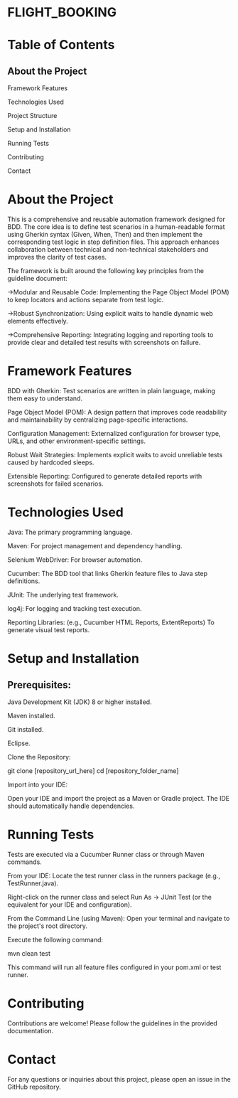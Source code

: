 # FLIGHT_BOOKING
# Table of Contents
## About the Project

Framework Features

Technologies Used

Project Structure

Setup and Installation

Running Tests

Contributing

Contact

# About the Project
This is a comprehensive and reusable automation framework designed for BDD. The core idea is to define test scenarios in a human-readable format using Gherkin syntax (Given, When, Then) and then implement the corresponding test logic in step definition files. This approach enhances collaboration between technical and non-technical stakeholders and improves the clarity of test cases.

The framework is built around the following key principles from the guideline document:

->Modular and Reusable Code: Implementing the Page Object Model (POM) to keep locators and actions separate from test logic.

->Robust Synchronization: Using explicit waits to handle dynamic web elements effectively.

->Comprehensive Reporting: Integrating logging and reporting tools to provide clear and detailed test results with screenshots on failure.

# Framework Features
BDD with Gherkin: Test scenarios are written in plain language, making them easy to understand.

Page Object Model (POM): A design pattern that improves code readability and maintainability by centralizing page-specific interactions.

Configuration Management: Externalized configuration for browser type, URLs, and other environment-specific settings.

Robust Wait Strategies: Implements explicit waits to avoid unreliable tests caused by hardcoded sleeps.

Extensible Reporting: Configured to generate detailed reports with screenshots for failed scenarios.

# Technologies Used
Java: The primary programming language.

Maven: For project management and dependency handling.

Selenium WebDriver: For browser automation.

Cucumber: The BDD tool that links Gherkin feature files to Java step definitions.

JUnit: The underlying test framework.

log4j: For logging and tracking test execution.

Reporting Libraries: (e.g., Cucumber HTML Reports, ExtentReports) To generate visual test reports.

# Setup and Installation
## Prerequisites:

Java Development Kit (JDK) 8 or higher installed.

Maven installed.

Git installed.

Eclipse.

Clone the Repository:

git clone [repository_url_here]
cd [repository_folder_name]

Import into your IDE:

Open your IDE and import the project as a Maven or Gradle project. The IDE should automatically handle dependencies.

# Running Tests
Tests are executed via a Cucumber Runner class or through Maven commands.

From your IDE:
Locate the test runner class in the runners package (e.g., TestRunner.java).

Right-click on the runner class and select Run As -> JUnit Test (or the equivalent for your IDE and configuration).

From the Command Line (using Maven):
Open your terminal and navigate to the project's root directory.

Execute the following command:

mvn clean test

This command will run all feature files configured in your pom.xml or test runner.

# Contributing
Contributions are welcome! Please follow the guidelines in the provided documentation.

# Contact
For any questions or inquiries about this project, please open an issue in the GitHub repository.
